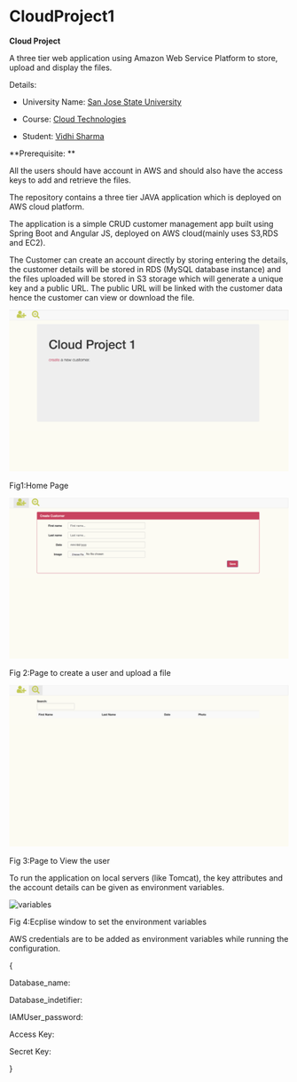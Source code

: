 # CloudProject1
**Cloud Project**

A three tier web application using Amazon Web Service Platform to store,
upload and display the files.

Details:

-   University Name: [San Jose State University](http://www.sjsu.edu/)

-   Course: [Cloud
    Technologies](http://info.sjsu.edu/web-dbgen/catalog/courses/CMPE281.html)

-   Student: [Vidhi Sharma](https://www.linkedin.com/in/vidhi-sharma-/)

**Prerequisite: **

All the users should have account in AWS and should also have the access
keys to add and retrieve the files.

The repository contains a three tier JAVA application which is deployed
on AWS cloud platform.

The application is a simple CRUD customer management app built using
Spring Boot and Angular JS, deployed on AWS cloud(mainly uses S3,RDS and
EC2).

The Customer can create an account directly by storing entering the
details, the customer details will be stored in RDS (MySQL database
instance) and the files uploaded will be stored in S3 storage which will
generate a unique key and a public URL. The public URL will be linked
with the customer data hence the customer can view or download the file.

![Home Page](https://github.com/sharma-vidhi/CloudProject1/blob/master/src/HomePageScreen.png)

Fig1:Home Page

![User Page](https://github.com/sharma-vidhi/CloudProject1/blob/master/src/CustomerCreateScreen.png)

Fig 2:Page to create a user and upload a file

![View Page](https://github.com/sharma-vidhi/CloudProject1/blob/master/src/ViewCustomerScreen.png)

Fig 3:Page to View the user

To run the application on local servers (like Tomcat), the key
attributes and the account details can be given as environment
variables.

![variables](https://user-images.githubusercontent.com/17009702/31973836-ed5b3652-b8dc-11e7-8b90-2ccc4a79881b.png)

Fig 4:Ecplise window to set the environment variables

AWS credentials are to be added as environment variables while running
the configuration.

{

Database\_name:

Database\_indetifier:

IAMUser\_password:

Access Key:

Secret Key:

}
